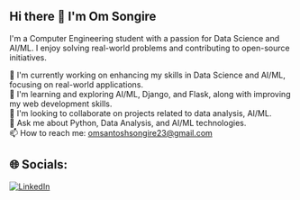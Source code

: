 ## Hi there 👋 I'm Om Songire


I'm a Computer Engineering student with a passion for Data Science and AI/ML. I enjoy solving real-world problems and contributing to open-source initiatives.

🔧 I'm currently working on enhancing my skills in Data Science and AI/ML, focusing on real-world applications.  
🌱 I'm learning and exploring AI/ML, Django, and Flask, along with improving my web development skills.  
🤝 I'm looking to collaborate on projects related to data analysis, AI/ML.  
💬 Ask me about Python, Data Analysis, and AI/ML technologies.  
📫 How to reach me: omsantoshsongire23@gmail.com

## 🌐 Socials:
[![LinkedIn](https://img.shields.io/badge/LinkedIn-Connect-blue?style=for-the-badge&logo=linkedin)]([https://www.linkedin.com/in/omprakashmane/](https://www.linkedin.com/in/omsongire/))


